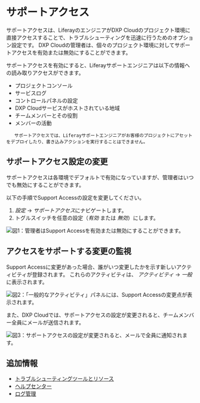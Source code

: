 # サポートアクセス

サポートアクセスは、LiferayのエンジニアがDXP Cloudのプロジェクト環境に直接アクセスすることで、トラブルシューティングを迅速に行うためのオプション設定です。 DXP Cloudの管理者は、個々のプロジェクト環境に対してサポートアクセスを有効または無効にすることができます。

サポートアクセスを有効にすると、Liferayサポートエンジニアは以下の情報への読み取りアクセスができます。

  - プロジェクトコンソール
  - サービスログ
  - コントロールパネルの設定
  - DXP Cloudサービスがホストされている地域
  - チームメンバーとその役割
  - メンバーの活動

<!-- end list -->

``` note::
   サポートアクセスでは、Liferayサポートエンジニアがお客様のプロジェクトにアセットをデプロイしたり、書き込みアクションを実行することはできません。
```

## サポートアクセス設定の変更

サポートアクセスは各環境でデフォルトで有効になっていますが、管理者はいつでも無効にすることができます。

以下の手順でSupport Accessの設定を変更してください。

1.  *設定* → *サポートアクセス*にナビゲートします。
2.  トグルスイッチを任意の設定（*有効* または *無効*）にします。

![図1：管理者はSupport Accessを有効または無効にすることができます。](./support-access/images/01.png)

## アクセスをサポートする変更の監視

Support Accessに変更があった場合、誰がいつ変更したかを示す新しいアクティビティが登録されます。 これらのアクティビティは、 *アクティビティ* → *一般*に表示されます。

![図2：「一般的なアクティビティ」パネルには、Support Accessの変更点が表示されます。](./support-access/images/02.png)

また、DXP Cloudでは、サポートアクセスの設定が変更されると、チームメンバー全員にメールが送信されます。

![図3：サポートアクセスの設定が変更されると、メールで全員に通知されます。](./support-access/images/03.png)

## 追加情報

  - [トラブルシューティングツールとリソース](./troubleshooting-tools-and-resources.md)
  - [ヘルプセンター](https://help.liferay.com/hc/en-us)
  - [ログ管理](./log-management.md)
